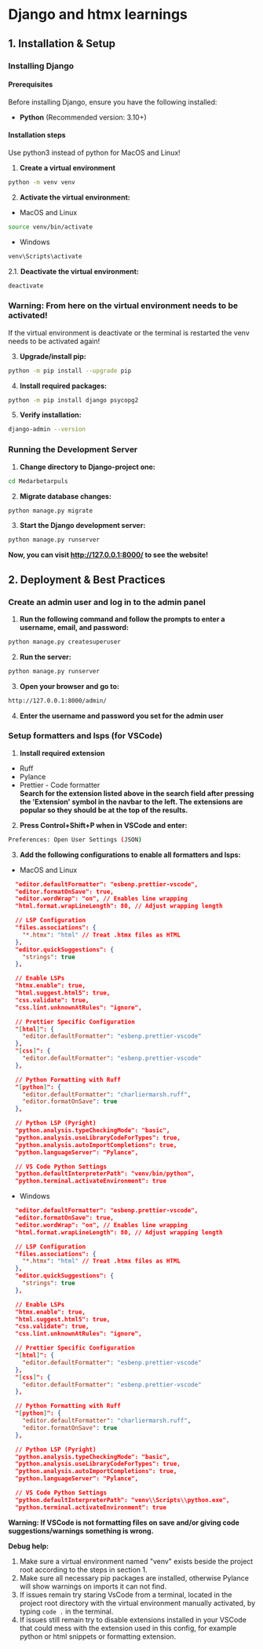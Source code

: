 # Django and htmx learnings

## 1. Installation & Setup

### Installing Django

#### Prerequisites

Before installing Django, ensure you have the following installed:

- **Python** (Recommended version: 3.10+)

#### Installation steps

Use python3 instead of python for MacOS and Linux!

1. **Create a virtual environment**

```sh
python -m venv venv
```

2. **Activate the virtual environment:**

- MacOS and Linux

```sh
source venv/bin/activate
```

- Windows

```sh
venv\Scripts\activate
```

2.1. **Deactivate the virtual environment:**

```sh
deactivate
```

### **Warning: From here on the virtual environment needs to be activated!**

If the virtual environment is deactivate or the terminal is restarted the
venv needs to be activated again!

3. **Upgrade/install pip:**

```sh
python -m pip install --upgrade pip
```

4. **Install required packages:**

```sh
python -m pip install django psycopg2
```

5. **Verify installation:**

```sh
django-admin --version
```

### Running the Development Server

1. **Change directory to Django-project one:** 
```sh
cd Medarbetarpuls
```
2. **Migrate database changes:**
```sh
python manage.py migrate
```
3. **Start the Django development server:**
```sh
python manage.py runserver
```

**Now, you can visit http://127.0.0.1:8000/ to see the website!**

## 2. Deployment & Best Practices

### Create an admin user and log in to the admin panel

1. **Run the following command and follow the prompts to enter a username, email, and password:**

```sh
python manage.py createsuperuser
```

2. **Run the server:**

```sh
python manage.py runserver
```

3. **Open your browser and go to:**

```sh
http://127.0.0.1:8000/admin/
```

4. **Enter the username and password you set for the admin user**

### Setup formatters and lsps (for VSCode)

1. **Install required extension**

- Ruff
- Pylance
- Prettier - Code formatter\
  **Search for the extension listed above in the search field after pressing
  the 'Extension' symbol in the navbar to the left. The extensions are
  popular so they should be at the top of the results.**

2. **Press Control+Shift+P when in VSCode and enter:**

```sh
Preferences: Open User Settings (JSON)
```

3. **Add the following configurations to enable all formatters and lsps:**

- MacOS and Linux

```JSON
  "editor.defaultFormatter": "esbenp.prettier-vscode",
  "editor.formatOnSave": true,
  "editor.wordWrap": "on", // Enables line wrapping
  "html.format.wrapLineLength": 80, // Adjust wrapping length

  // LSP Configuration
  "files.associations": {
    "*.htmx": "html" // Treat .htmx files as HTML
  },
  "editor.quickSuggestions": {
    "strings": true
  },

  // Enable LSPs
  "htmx.enable": true,
  "html.suggest.html5": true,
  "css.validate": true,
  "css.lint.unknownAtRules": "ignore",

  // Prettier Specific Configuration
  "[html]": {
    "editor.defaultFormatter": "esbenp.prettier-vscode"
  },
  "[css]": {
    "editor.defaultFormatter": "esbenp.prettier-vscode"
  },

  // Python Formatting with Ruff
  "[python]": {
    "editor.defaultFormatter": "charliermarsh.ruff",
    "editor.formatOnSave": true
  },

  // Python LSP (Pyright)
  "python.analysis.typeCheckingMode": "basic",
  "python.analysis.useLibraryCodeForTypes": true,
  "python.analysis.autoImportCompletions": true,
  "python.languageServer": "Pylance",

  // VS Code Python Settings
  "python.defaultInterpreterPath": "venv/bin/python",
  "python.terminal.activateEnvironment": true
```

- Windows

```JSON
  "editor.defaultFormatter": "esbenp.prettier-vscode",
  "editor.formatOnSave": true,
  "editor.wordWrap": "on", // Enables line wrapping
  "html.format.wrapLineLength": 80, // Adjust wrapping length

  // LSP Configuration
  "files.associations": {
    "*.htmx": "html" // Treat .htmx files as HTML
  },
  "editor.quickSuggestions": {
    "strings": true
  },

  // Enable LSPs
  "htmx.enable": true,
  "html.suggest.html5": true,
  "css.validate": true,
  "css.lint.unknownAtRules": "ignore",

  // Prettier Specific Configuration
  "[html]": {
    "editor.defaultFormatter": "esbenp.prettier-vscode"
  },
  "[css]": {
    "editor.defaultFormatter": "esbenp.prettier-vscode"
  },

  // Python Formatting with Ruff
  "[python]": {
    "editor.defaultFormatter": "charliermarsh.ruff",
    "editor.formatOnSave": true
  },

  // Python LSP (Pyright)
  "python.analysis.typeCheckingMode": "basic",
  "python.analysis.useLibraryCodeForTypes": true,
  "python.analysis.autoImportCompletions": true,
  "python.languageServer": "Pylance",

  // VS Code Python Settings
  "python.defaultInterpreterPath": "venv\\Scripts\\python.exe",
  "python.terminal.activateEnvironment": true
```

**Warning: If VSCode is not formatting files on save and/or giving code suggestions/warnings
something is wrong.**

**Debug help:**

1. Make sure a virtual environment named "venv" exists beside the project
   root according to the steps in section 1.
2. Make sure all necessary pip packages are installed, otherwise Pylance will show warnings on imports it can not find.
3. If issues remain try staring VsCode from a terminal, located in the project root directory with the virtual
   environment manually activated, by typing `code .` in the terminal.
4. If issues still remain try to disable extensions installed in your VSCode that could mess with the extension
   used in this config, for example python or html snippets or formatting extension.
